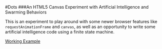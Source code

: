 #Dots
###An HTML5 Canvas Experiment with Artificial Intelligence and Swarming Behaviors

This is an experiment to play around with some newer browser features like `requestAnimationFrame` and `canvas`, as well as an opportunity to write some artificial intelligence code using a finite state machine.

[Working Example](http://cubicproject.com/canvas/)